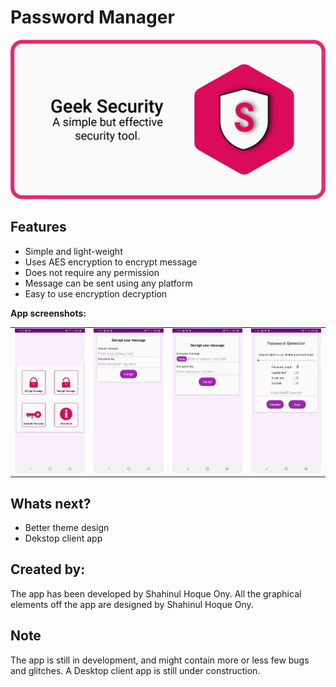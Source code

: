 # Password Manager

<img src="https://github.com/OnyHoque/Security-Android/blob/master/images/app_banner.png"/>

## Features

* Simple and light-weight
* Uses AES encryption to encrypt message
* Does not require any permission
* Message can be sent using any platform
* Easy to use encryption decryption


**App screenshots:**

<table>
  <tr>
    <td valign="top"><img src="https://github.com/OnyHoque/Security-Android/blob/master/images/screenshot_1.jpg" width="300px" /></td>
    <td valign="top"><img src="https://github.com/OnyHoque/Security-Android/blob/master/images/screenshot_2.jpg" width="300px" /></td>
	<td valign="top"><img src="https://github.com/OnyHoque/Security-Android/blob/master/images/screenshot_3.jpg" width="300px" /></td>
	<td valign="top"><img src="https://github.com/OnyHoque/Security-Android/blob/master/images/screenshot_4.jpg" width="300px" /></td>
  </tr>
 </table>


## Whats next?

* Better theme design
* Dekstop client app


## Created by:

The app has been developed by Shahinul Hoque Ony. All the graphical elements off the app are designed by Shahinul Hoque Ony. 

## Note

The app is still in development, and might contain more or less few bugs and glitches. A Desktop client app is still under construction.